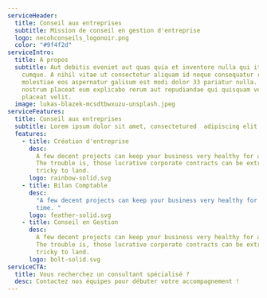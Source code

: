 ```yaml
---
serviceHeader:
  title: Conseil aux entreprises
  subtitle: Mission de conseil en gestion d'entreprise
  logo: necohconseils_logonoir.png
  color: "#9f4f2d"
serviceIntro:
  title: A propos
  subtitle: Aut debitis eveniet aut quas quia et inventore nulla qui itaque
    cumque. A nihil vitae ut consectetur aliquam id neque consequatur rem enim
    molestiae eos aspernatur galisum est modi dolor 33 pariatur nulla. 33
    nostrum placeat eum explicabo rerum aut repudiandae qui quisquam veniam qui
    placeat velit.
  image: lukas-blazek-mcsdtbwxuzu-unsplash.jpeg
serviceFeatures:
  title: Conseil aux entreprises
  subtitle: Lorem ipsum dolor sit amet, consectetured  adipiscing elit.
  features:
    - title: Création d'entreprise
      desc:
        A few decent projects can keep your business very healthy for a long time.
        The trouble is, those lucrative corporate contracts can be extremely
        tricky to land.
      logo: rainbow-solid.svg
    - title: Bilan Comptable
      desc:
        "A few decent projects can keep your business very healthy for a long
        time. "
      logo: feather-solid.svg
    - title: Conseil en Gestion
      desc:
        A few decent projects can keep your business very healthy for a long time.
        The trouble is, those lucrative corporate contracts can be extremely
        tricky to land.
      logo: bolt-solid.svg
serviceCTA:
  title: Vous recherchez un consultant spécialisé ?
  desc: Contactez nos équipes pour débuter votre accompagnement !
---
```

